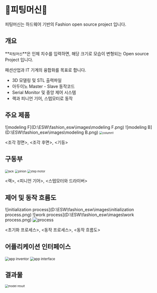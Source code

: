 # 👔피팅머신👗

피팅머신는 하드웨어 기반의 Fashion open source project 입니다.




##  개요 

**`피팅머신`**은 인체 치수를 입력하면, 해당 크기로 모습이 변형되는  Open source Project 입니다.  

패션산업과 IT 기계의 융합화를 목표로 합니다.

* 3D 모델링 및 STL 출력파일
* 아두이노 Master - Slave 동작코드
* Serial Monitor 및 중앙 제어 시스템
* 랙과 피니언 기어, 스텝모터로 동작



##  주요 제품

  ![modeling F](D:\ESW\fashion_esw\images\modeling F.png) ![modeling B](D:\ESW\fashion_esw\images\modeling B.png) <img src="D:\ESW\fashion_esw\images\column1.png" alt="column1" style="zoom:67%;" />

<조각 정면>, <조각 후면>, <기둥>

##  구동부

<img src="D:\ESW\fashion_esw\images\lack.png" alt="lack" style="zoom:67%;" /> <img src="D:\ESW\fashion_esw\images\pinion.png" alt="pinion" style="zoom:67%;" /> <img src="D:\ESW\fashion_esw\images\step motor.png" alt="step motor" style="zoom:67%;" />

<랙>, <피니언 기어>, <스텝모터와 드라이버>

##  제어 및 동작 흐름도

![initialization process](D:\ESW\fashion_esw\images\initialization process.png) ![work process](D:\ESW\fashion_esw\images\work process.png) ![process](D:\ESW\fashion_esw\images\process.png) 

<초기화 프로세스>, <동작 프로세스>, <동작 흐름도> 

##  어플리케이션 인터페이스

​       <img src="D:\ESW\fashion_esw\images\app inventor.png" alt="app inventor" style="zoom:80%;" />  <img src="D:\ESW\fashion_esw\images\app interface.png" alt="app interface" style="zoom:80%;" />

##  결과물

<img src="D:\ESW\fashion_esw\images\model result.jpg" alt="model result" style="zoom: 67%;" /> 

